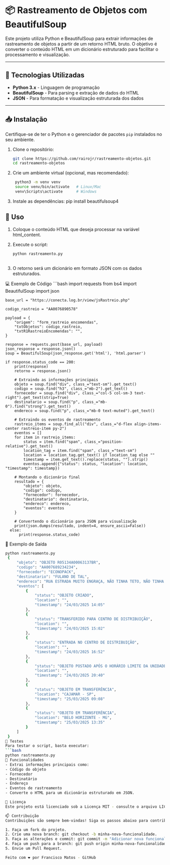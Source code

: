 # 📦 Rastreamento de Objetos com BeautifulSoup

Este projeto utiliza Python e BeautifulSoup para extrair informações de rastreamento de objetos a partir de um retorno HTML bruto. O objetivo é converter o conteúdo HTML em um dicionário estruturado para facilitar o processamento e visualização.

---

## 🚀 Tecnologias Utilizadas

- **Python 3.x** - Linguagem de programação
- **BeautifulSoup** - Para parsing e extração de dados do HTML
- **JSON** - Para formatação e visualização estruturada dos dados

---

## 📥 Instalação

Certifique-se de ter o Python e o gerenciador de pacotes `pip` instalados no seu ambiente.

1. Clone o repositório:
   ```bash
   git clone https://github.com/rairojr/rastreamento-objetos.git
   cd rastreamento-objetos

2. Crie um ambiente virtual (opcional, mas recomendado):
   ```bash
    python3 -m venv venv
    source venv/bin/activate   # Linux/Mac
    venv\Scripts\activate      # Windows

4. Instale as dependências:
pip install beautifulsoup4

## 📝 Uso

1. Coloque o conteúdo HTML que deseja processar na variável html_content.

2. Execute o script:
   ```bash
   python rastreamento.py
  
3. O retorno será um dicionário em formato JSON com os dados estruturados.

💻 Exemplo de Código
    ```bash
    import requests
    from bs4 import BeautifulSoup
    import json
    
    base_url = "https://conecta.log.br/view/jsRastreio.php"
    
    codigo_rastreio = "AA0076890578"
    
    payload = {
        "origem": "form_rastreio_encomendas",
        "txtObjetos": codigo_rastreio,
        "txtR1RastreioEncomendas": "",
    }
    
    response = requests.post(base_url, payload)
    json_response = response.json()
    soup = BeautifulSoup(json_response.get('html'), 'html.parser')
    
    if response.status_code == 200:
        print(response)
        retorno = response.json()
    
        # Extraindo as informações principais
        objeto = soup.find("div", class_="text-sm").get_text()
        codigo = soup.find("h3", class_="mb-2").get_text()
        fornecedor = soup.find("div", class_="col-5 col-sm-3 text-right").get_text(strip=True)
        destinatario = soup.find("p", class_="mb-0").find("strong").get_text()
        endereco = soup.find("p", class_="mb-0 text-muted").get_text()
    
        # Extraindo os eventos de rastreamento
        rastreio_items = soup.find_all("div", class_="d-flex align-items-center rastreio-item py-2")
        eventos = []
        for item in rastreio_items:
            status = item.find("span", class_="position-relative").get_text()
            location_tag = item.find("span", class_="text-sm")
            location = location_tag.get_text() if location_tag else ""
            timestamp = item.get_text().replace(status, "").strip()
            eventos.append({"status": status, "location": location, "timestamp": timestamp})
    
        # Montando o dicionário final
        resultado = {
            "objeto": objeto,
            "codigo": codigo,
            "fornecedor": fornecedor,
            "destinatario": destinatario,
            "endereco": endereco,
            "eventos": eventos
        }
    
        # Convertendo o dicionário para JSON para visualização
        print(json.dumps(resultado, indent=4, ensure_ascii=False))
      else:
          print(response.status_code)  


📝 Exemplo de Saída
   ```bash
   python rastreamento.py
    {
        "objeto": "OBJETO R05134A00063137BR",
        "codigo": "AA007689234234",
        "fornecedor": "ECONOPACK",
        "destinatario": "FULANO DE TAL",
        "endereco": "RUA ESTRADA MUITO ENGRAÇA, NÃO TINHA TETO, NÃO TINHA NADA",
        "eventos": [
            {
                "status": "OBJETO CRIADO",
                "location": "",
                "timestamp": "24/03/2025 14:05"
            },
            {
                "status": "TRANSFERIDO PARA CENTRO DE DISTRIBUIÇÃO",
                "location": "",
                "timestamp": "24/03/2025 15:02"
            },
            {
                "status": "ENTRADA NO CENTRO DE DISTRIBUIÇÃO",
                "location": "",
                "timestamp": "24/03/2025 16:52"
            },
            {
                "status": "OBJETO POSTADO APÓS O HORÁRIO LIMITE DA UNIDADE",
                "location": "",
                "timestamp": "24/03/2025 20:40"
            },
            {
                "status": "OBJETO EM TRANSFERÊNCIA",
                "location": "CAJAMAR - SP",
                "timestamp": "25/03/2025 09:08"
            },
            {
                "status": "OBJETO EM TRANSFERÊNCIA",
                "location": "BELO HORIZONTE - MG",
                "timestamp": "25/03/2025 13:35"
            }
        ]
    }
🧪 Testes
Para testar o script, basta executar:
   ```bash
   python rastreamento.py
🚀 Funcionalidades
- Extrai informações principais como:
  - Código do objeto
  - Fornecedor
  - Destinatário
  - Endereço
  - Eventos de rastreamento
- Converte o HTML para um dicionário estruturado em JSON.

📝 Licença
Este projeto está licenciado sob a Licença MIT - consulte o arquivo LICENSE para obter mais detalhes.

📫 Contribuição
Contribuições são sempre bem-vindas! Siga os passos abaixo para contribuir:

1. Faça um fork do projeto.
2. Crie uma nova branch: git checkout -b minha-nova-funcionalidade.
3. Faça as alterações e commit: git commit -m "Adicionar nova funcionalidade".
4. Faça um push para a branch: git push origin minha-nova-funcionalidade.
5. Envie um Pull Request.

Feito com ❤️ por Francisco Matos - GitHub


